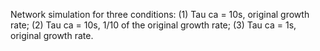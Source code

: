 Network simulation for three conditions:
(1) Tau ca = 10s, original growth rate;
(2) Tau ca = 10s, 1/10 of the original growth rate;
(3) Tau ca = 1s, original growth rate.
